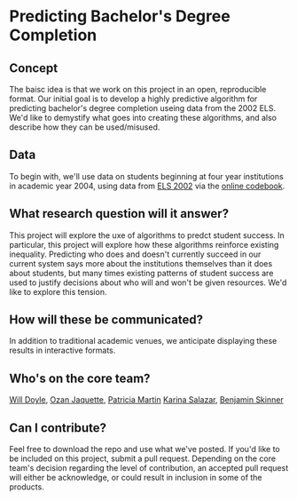 # Predicting Bachelor's Degree Completion 


## Concept

The baisc idea is that we work on this project in an open,
reproducible format. Our initial goal is to develop a highly
predictive algorithm for predicting bachelor's degree completion
useing data from the 2002 ELS. We'd like to demystify what goes into
creating these algorithms, and also describe how they can be
used/misused.

## Data
To begin with, we'll use data on students beginning at four year
institutions in academic year 2004, using data from [ELS
2002](https://nces.ed.gov/surveys/els2002/) via the [online
codebook](https://nces.ed.gov/OnlineCodebook/).


## What research question will it answer?

This project will explore the uxe of algorithms to predct student
success. In particular, this project will explore how these algorithms
reinforce existing inequality. Predicting who does and doesn't
currently succeed in our current system says more about the
institutions themselves than it does about students, but many times
existing patterns of student success are used to justify decisions
about who will and won't be given resources. We'd like to explore this
tension.

## How will these be communicated?

In addition to traditional academic venues, we anticipate displaying
these results in interactive formats.

## Who's on the core team? 
[Will Doyle](https://peabody.vanderbilt.edu/bio/william-doyle), 
[Ozan Jaquette](https://emraresearch.org/), 
[Patricia Martin](https://emraresearch.org/)
[Karina Salazar](https://www.coe.arizona.edu/karina-g-salazar), 
[Benjamin Skinner](https://btskinner.io)

## Can I contribute? 

Feel free to download the repo and use what we've posted. If you'd
like to be included on this project, submit a pull request. Depending
on the core team's decision regarding the level of contribution, an
accepted pull request will either be acknowledge, or could result in
inclusion in some of the products.




